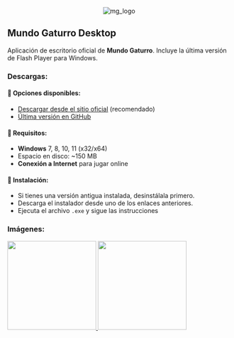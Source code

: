 <p align="center">
  <img src="https://github.com/user-attachments/assets/1f908dbf-4f90-4bc3-9118-dc0dd51f8770" alt="mg_logo">
</p>

## Mundo Gaturro Desktop
Aplicación de escritorio oficial de **Mundo Gaturro**. Incluye la última versión de Flash Player para Windows.

### Descargas:
#### 📌 Opciones disponibles:
- [Descargar desde el sitio oficial](https://login.mundogaturro.com/) (recomendado)
- [Última versión en GitHub](https://github.com/zer-mg/mundogaturro-installers/releases/latest/)
#### 📂 Requisitos:
- **Windows** 7, 8, 10, 11 (x32/x64)
- Espacio en disco: ~150 MB
- **Conexión a Internet** para jugar online
#### 📖 Instalación:
- Si tienes una versión antigua instalada, desinstálala primero.
- Descarga el instalador desde uno de los enlaces anteriores.
- Ejecuta el archivo `.exe` y sigue las instrucciones

### Imágenes:
<a href="https://github.com/user-attachments/assets/3a872983-cb09-4619-931f-13e53d77355a">
  <img src="https://github.com/user-attachments/assets/3a872983-cb09-4619-931f-13e53d77355a" width="200">
</a>
<a href="https://github.com/user-attachments/assets/87ee4410-737e-41ad-a1d1-b3d5792df8fe">
  <img src="https://github.com/user-attachments/assets/87ee4410-737e-41ad-a1d1-b3d5792df8fe" width="200">
</a>
